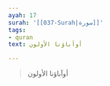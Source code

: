```yaml
---
ayah: 17
surah: '[[037-Surah|سورة]]'
tags:
- quran
text: أوآباؤنا الأولون

---
```

> أوآباؤنا الأولون
